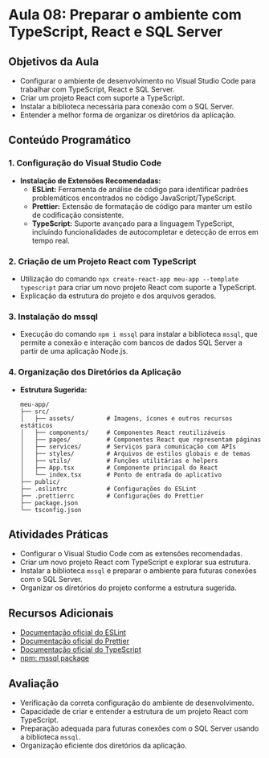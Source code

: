 # Aula 08: Preparar o ambiente com TypeScript, React e SQL Server

## Objetivos da Aula

- Configurar o ambiente de desenvolvimento no Visual Studio Code para trabalhar com TypeScript, React e SQL Server.
- Criar um projeto React com suporte a TypeScript.
- Instalar a biblioteca necessária para conexão com o SQL Server.
- Entender a melhor forma de organizar os diretórios da aplicação.

## Conteúdo Programático

### 1. Configuração do Visual Studio Code

- **Instalação de Extensões Recomendadas:**
  - **ESLint:** Ferramenta de análise de código para identificar padrões problemáticos encontrados no código JavaScript/TypeScript.
  - **Prettier:** Extensão de formatação de código para manter um estilo de codificação consistente.
  - **TypeScript:** Suporte avançado para a linguagem TypeScript, incluindo funcionalidades de autocompletar e detecção de erros em tempo real.

### 2. Criação de um Projeto React com TypeScript

- Utilização do comando `npx create-react-app meu-app --template typescript` para criar um novo projeto React com suporte a TypeScript.
- Explicação da estrutura do projeto e dos arquivos gerados.

### 3. Instalação do mssql

- Execução do comando `npm i mssql` para instalar a biblioteca `mssql`, que permite a conexão e interação com bancos de dados SQL Server a partir de uma aplicação Node.js.

### 4. Organização dos Diretórios da Aplicação

- **Estrutura Sugerida:**
    ```
    meu-app/
    ├── src/
    │   ├── assets/         # Imagens, ícones e outros recursos estáticos
    │   ├── components/     # Componentes React reutilizáveis
    │   ├── pages/          # Componentes React que representam páginas
    │   ├── services/       # Serviços para comunicação com APIs
    │   ├── styles/         # Arquivos de estilos globais e de temas
    │   ├── utils/          # Funções utilitárias e helpers
    │   ├── App.tsx         # Componente principal do React
    │   └── index.tsx       # Ponto de entrada do aplicativo
    ├── public/
    ├── .eslintrc           # Configurações do ESLint
    ├── .prettierrc         # Configurações do Prettier
    ├── package.json
    └── tsconfig.json
    ```

## Atividades Práticas

- Configurar o Visual Studio Code com as extensões recomendadas.
- Criar um novo projeto React com TypeScript e explorar sua estrutura.
- Instalar a biblioteca `mssql` e preparar o ambiente para futuras conexões com o SQL Server.
- Organizar os diretórios do projeto conforme a estrutura sugerida.

## Recursos Adicionais

- [Documentação oficial do ESLint](https://eslint.org/docs/user-guide/getting-started)
- [Documentação oficial do Prettier](https://prettier.io/docs/en/index.html)
- [Documentação oficial do TypeScript](https://www.typescriptlang.org/docs/)
- [npm: mssql package](https://www.npmjs.com/package/mssql)

## Avaliação

- Verificação da correta configuração do ambiente de desenvolvimento.
- Capacidade de criar e entender a estrutura de um projeto React com TypeScript.
- Preparação adequada para futuras conexões com o SQL Server usando a biblioteca `mssql`.
- Organização eficiente dos diretórios da aplicação.
